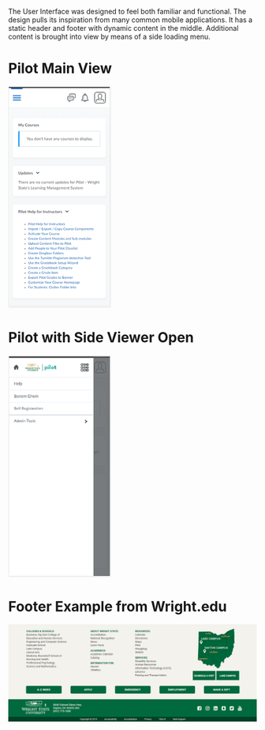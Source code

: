 The User Interface was designed to feel both familiar and functional.
The design pulls its inspiration from many common mobile applications.
It has a static header and footer with dynamic content in the middle.
Additional content is brought into view by means of a side loading menu.

# Pilot Main View                                  
![Pilot_Example](./Images/pilot_closed.png)

# Pilot with Side Viewer Open
![Pilot_Example](./Images/pilot_open.png)

# Footer Example from Wright.edu
![Footer_Example](./Images/footer.png)




     